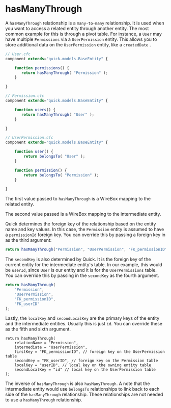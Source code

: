 # hasManyThrough

A `hasManyThrough` relationship is a `many-to-many` relationship. It is used when you want to access a related entity through another entity. The most common example for this is through a pivot table. For instance, a `User` may have multiple `Permissions` via a `UserPermission` entity. This allows you to store additional data on the `UserPermission` entity, like a `createdDate` .

```javascript
// User.cfc
component extends="quick.models.BaseEntity" {

    function permissions() {
       return hasManyThrough( "Permission" );
    }

}
```

```javascript
// Permission.cfc
component extends="quick.models.BaseEntity" {

    function users() {
       return hasManyThrough( "User" );
    }

}
```

```javascript
// UserPermission.cfc
component extends="quick.models.BaseEntity" {

    function user() {
        return belongsTo( "User" );
    }

    function permission() {
        return belongsTo( "Permission" );
    }

}
```

The first value passed to `hasManyThrough` is a WireBox mapping to the related entity.

The second value passed is a WireBox mapping to the intermediate entity.

Quick determines the foreign key of the relationship based on the entity name and key values. In this case, the `Permission` entity is assumed to have a `permissionId` foreign key. You can override this by passing a foreign key in as the third argument:

```javascript
return hasManyThrough("Permission", "UserPermission", "FK_permissionID");
```

The `secondKey` is also determined by Quick. It is the foreign key of the current entity for the intermediate entity's table. In our example, this would be `userId`, since `User` is our entity and it is for the `UserPermissions` table. You can override this by passing in the `secondKey` as the fourth argument.

```javascript
return hasManyThrough(
    "Permission",
    "UserPermission",
    "FK_permissionID",
    "FK_userID"
);
```

Lastly, the `localKey` and `secondLocalKey` are the primary keys of the entity and the intermediate entities. Usually this is just `id`. You can override these as the fifth and sixth argument.

```text
return hasManyThrough(
    relationName = "Permission",
    intermediate = "UserPermission",
    firstKey = "FK_permissionID", // foreign key on the UserPermission table
    secondKey = "FK_userID", // foreign key on the Permission table
    localKey = "userID", // local key on the owning entity table
    secondLocalKey = "id" // local key on the UserPermission table
);
```

The inverse of `hasManyThrough` is also `hasManyThrough`. A note that the intermediate entity would use `belongsTo` relationships to link back to each side of the `hasManyThrough` relationship. These relationships are not needed to use a `hasManyThrough` relationship.

